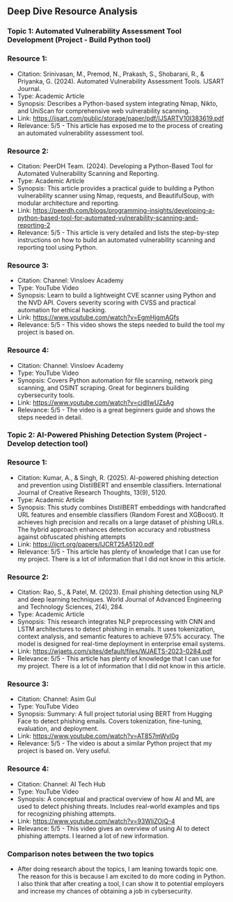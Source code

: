 ## Deep Dive Resource Analysis 
### Topic 1: Automated Vulnerability Assessment Tool Development (Project - Build Python tool) 
### Resource 1: 
- Citation: Srinivasan, M., Premod, N., Prakash, S., Shobarani, R., & Priyanka, G. (2024). Automated Vulnerability Assessment Tools. IJSART Journal. 
- Type: Academic Article 
- Synopsis: Describes a Python-based system integrating Nmap, Nikto, and UniScan for comprehensive web vulnerability scanning. 
- Link: https://ijsart.com/public/storage/paper/pdf/IJSARTV10I383619.pdf 
- Relevance: 5/5 - This article has exposed me to the process of creating an automated vulnerability assessment tool. 

### Resource 2:  
- Citation: PeerDH Team. (2024). Developing a Python-Based Tool for Automated Vulnerability Scanning and Reporting.  
- Type: Academic Article  
- Synopsis: This article provides a practical guide to building a Python vulnerability scanner using Nmap, requests, and BeautifulSoup, with modular architecture and reporting.  
- Link: https://peerdh.com/blogs/programming-insights/developing-a-python-based-tool-for-automated-vulnerability-scanning-and-reporting-2 
- Relevance: 5/5 - This article is very detailed and lists the step-by-step instructions on how to build an automated vulnerability scanning and reporting tool using Python. 

### Resource 3:   
- Citation: Channel: Vinsloev Academy 
- Type: YouTube Video  
- Synopsis: Learn to build a lightweight CVE scanner using Python and the NVD API. Covers severity scoring with CVSS and practical automation for ethical hacking. 
- Link: https://www.youtube.com/watch?v=EgmHjgmAGfs 
- Relevance: 5/5 - This video shows the steps needed to build the tool my project is based on. 

### Resource 4:    
- Citation: Channel: Vinsloev Academy 
- Type: YouTube Video   
- Synopsis: Covers Python automation for file scanning, network ping scanning, and OSINT scraping. Great for beginners building cybersecurity tools. 
- Link: https://www.youtube.com/watch?v=cjdIIwUZsAg 
- Relevance: 5/5 - The video is a great beginners guide and shows the steps needed in detail. 

### Topic 2: AI-Powered Phishing Detection System (Project - Develop detection tool) 
### Resource 1: 
- Citation: Kumar, A., & Singh, R. (2025). AI-powered phishing detection and prevention using DistilBERT and ensemble classifiers. International Journal of Creative Research Thoughts, 13(9), 5120. 
- Type: Academic Article 
- Synopsis: This study combines DistilBERT embeddings with handcrafted URL features and ensemble classifiers (Random Forest and XGBoost). It achieves high precision and recalls on a large dataset of phishing URLs. The hybrid approach enhances detection accuracy and robustness against obfuscated phishing attempts 
- Link: https://ijcrt.org/papers/IJCRT25A5120.pdf 
- Relevance: 5/5 - This article has plenty of knowledge that I can use for my project. There is a lot of information that I did not know in this article. 

### Resource 2:   
- Citation: Rao, S., & Patel, M. (2023). Email phishing detection using NLP and deep learning techniques. World Journal of Advanced Engineering and Technology Sciences, 2(4), 284. 
- Type: Academic Article   
- Synopsis: This research integrates NLP preprocessing with CNN and LSTM architectures to detect phishing in emails. It uses tokenization, context analysis, and semantic features to achieve 97.5% accuracy. The model is designed for real-time deployment in enterprise email systems. 
- Link: https://wjaets.com/sites/default/files/WJAETS-2023-0284.pdf 
- Relevance: 5/5 - This article has plenty of knowledge that I can use for my project. There is a lot of information that I did not know in this article. 

### Resource 3:    
- Citation: Channel: Asim Gul 
- Type: YouTube Video    
- Synopsis: Summary: A full project tutorial using BERT from Hugging Face to detect phishing emails. Covers tokenization, fine-tuning, evaluation, and deployment. 
- Link: https://www.youtube.com/watch?v=AT857mWvl0g 
- Relevance: 5/5 - The video is about a similar Python project that my project is based on. Very useful. 

### Resource 4:    
- Citation: Channel: AI Tech Hub 
- Type: YouTube Video  
- Synopsis: A conceptual and practical overview of how AI and ML are used to detect phishing threats. Includes real-world examples and tips for recognizing phishing attempts. 
- Link: https://www.youtube.com/watch?v=93WliZOjQ-4 
- Relevance: 5/5 - This video gives an overview of using AI to detect phishing attempts. I learned a lot of new information.

 ### Comparison notes between the two topics
- After doing research about the topics, I am leaning towards topic one. The reason for this is because I am excited to do more coding in Python. I also think that after creating a tool, I can show it to potential employers and increase my chances of obtaining a job in cybersecurity.
